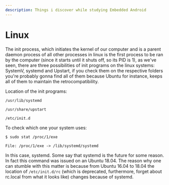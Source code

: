 ```yaml
---
description: Things i discover while studying Embedded Android
---
```


# Linux

The init process, which initiates the kernel of our computer and is a parent daemon process of all other processes in linux is the first process to be ran by the computer \(since it starts until it shuts off, so its PID is 1\), as we've seen, there are three possibilities of init programs on the linux systems: SystemV, systemd and Upstart, if you check them on the respective folders you're probably gonna find all of them because Ubuntu for instance, keeps all of them to maintain the retrocompatibility.

Location of the init programs:

`/usr/lib/systemd`

`/usr/share/upstart`

`/etc/init.d`

 To check which one your system uses:

`$ sudo stat /proc/1/exe`

`File: /proc/1/exe -> /lib/systemd/systemd`

In this case, systemd. Some say that systemd is the future for some reason. In fact this command was issued on an Ubuntu 18.04. The reason why one can stumble with this matter is because from Ubuntu 16.04 to 18.04 the location of `/etc/init.d/rc` \(which is deprecated, furthermore, forget about rc.local from what it looks like\) changes because of systemd.



